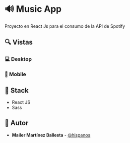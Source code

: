 # 🔊 Music App

Proyecto en React Js para el consumo de la API de Spotify

## 🔍 Vistas 

### 💻 Desktop


### 📱 Mobile


## 📌 Stack

- React JS
- Sass

## 🌟 Autor

- **Mailer Martínez Ballesta** - [@hispanos](https://github.com/hispanos)
